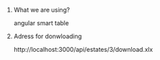 1. What we are using?
      
      angular smart table
2. Adress for donwloading
      
      http://localhost:3000/api/estates/3/download.xlx
      
      
